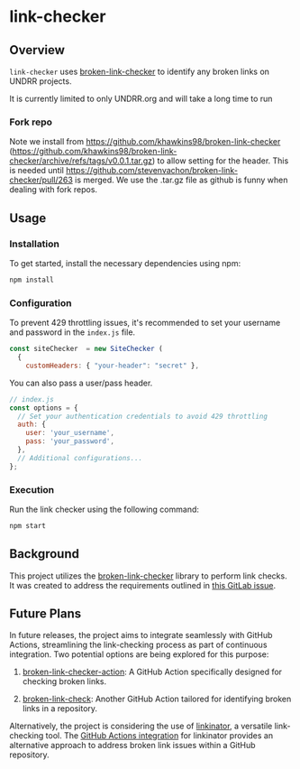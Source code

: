 # link-checker

## Overview

`link-checker` uses [broken-link-checker](https://github.com/stevenvachon/broken-link-checker) to identify any broken links on UNDRR projects.

It is currently limited to only UNDRR.org and will take a long time to run

### Fork repo

Note we install from https://github.com/khawkins98/broken-link-checker (https://github.com/khawkins98/broken-link-checker/archive/refs/tags/v0.0.1.tar.gz) to allow setting for the header. This is needed until https://github.com/stevenvachon/broken-link-checker/pull/263 is merged. We use the .tar.gz file as github is funny when dealing with fork repos.

## Usage

### Installation

To get started, install the necessary dependencies using npm:

```bash
npm install
```

### Configuration

To prevent 429 throttling issues, it's recommended to set your username and password in the `index.js` file.

```js
const siteChecker  = new SiteChecker (
  {
    customHeaders: { "your-header": "secret" },
```

You can also pass a user/pass header.

```javascript
// index.js
const options = {
  // Set your authentication credentials to avoid 429 throttling
  auth: {
    user: 'your_username',
    pass: 'your_password',
  },
  // Additional configurations...
};
```

### Execution

Run the link checker using the following command:

```bash
npm start
```

## Background

This project utilizes the [broken-link-checker](https://github.com/stevenvachon/broken-link-checker) library to perform link checks. It was created to address the requirements outlined in [this GitLab issue](https://gitlab.com/undrr/web-backlog/-/issues/1461).

## Future Plans

In future releases, the project aims to integrate seamlessly with GitHub Actions, streamlining the link-checking process as part of continuous integration. Two potential options are being explored for this purpose:

1. [broken-link-checker-action](https://github.com/marketplace/actions/broken-link-checker-action): A GitHub Action specifically designed for checking broken links.

2. [broken-link-check](https://github.com/marketplace/actions/broken-link-check): Another GitHub Action tailored for identifying broken links in a repository.

Alternatively, the project is considering the use of [linkinator](https://github.com/JustinBeckwith/linkinator), a versatile link-checking tool. The [GitHub Actions integration](https://github.com/JustinBeckwith/linkinator#github-actions) for linkinator provides an alternative approach to address broken link issues within a GitHub repository.